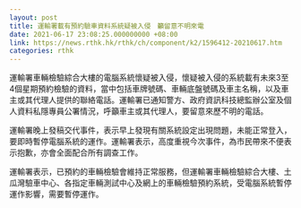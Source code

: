 ```yaml
---
layout: post
title: 運輸署載有預約驗車資料系統疑被入侵　籲留意不明來電
date: 2021-06-17 23:08:25.000000000 +08:00
link: https://news.rthk.hk/rthk/ch/component/k2/1596412-20210617.htm
categories: rthk
---
```


運輸署車輛檢驗綜合大樓的電腦系統懷疑被入侵，懷疑被入侵的系統載有未來3至4個星期預約檢驗的資料，當中包括車牌號碼、車輛底盤號碼及車主名稱，以及車主或其代理人提供的聯絡電話。運輸署已通知警方、政府資訊科技總監辦公室及個人資料私隱專員公署情況，呼籲車主或其代理人，要留意來歷不明的電話。

運輸署晚上發稿交代事件，表示早上發現有關系統設定出現問題，未能正常登入，要即時暫停電腦系統的運作。運輸署表示，高度重視今次事件，為市民帶來不便表示抱歉，亦會全面配合所有調查工作。

運輸署表示，已預約的車輛檢驗會維持正常服務，但運輸署車輛檢驗綜合大樓、土瓜灣驗車中心、各指定車輛測試中心及網上的車輛檢驗預約系統，受電腦系統暫停運作影響，需要暫停運作。
